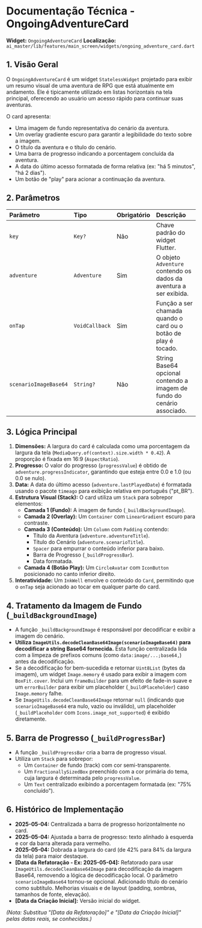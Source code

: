 # Documentação Técnica - OngoingAdventureCard

**Widget:** `OngoingAdventureCard`
**Localização:** `ai_master/lib/features/main_screen/widgets/ongoing_adventure_card.dart`

## 1. Visão Geral

O `OngoingAdventureCard` é um widget `StatelessWidget` projetado para exibir um resumo visual de uma aventura de RPG que está atualmente em andamento. Ele é tipicamente utilizado em listas horizontais na tela principal, oferecendo ao usuário um acesso rápido para continuar suas aventuras.

O card apresenta:
*   Uma imagem de fundo representativa do cenário da aventura.
*   Um overlay gradiente escuro para garantir a legibilidade do texto sobre a imagem.
*   O título da aventura e o título do cenário.
*   Uma barra de progresso indicando a porcentagem concluída da aventura.
*   A data do último acesso formatada de forma relativa (ex: "há 5 minutos", "há 2 dias").
*   Um botão de "play" para acionar a continuação da aventura.

## 2. Parâmetros

| Parâmetro             | Tipo          | Obrigatório | Descrição                                                                 |
| :-------------------- | :------------ | :---------- | :------------------------------------------------------------------------ |
| `key`                 | `Key?`        | Não         | Chave padrão do widget Flutter.                                           |
| `adventure`           | `Adventure`   | Sim         | O objeto `Adventure` contendo os dados da aventura a ser exibida.         |
| `onTap`               | `VoidCallback`| Sim         | Função a ser chamada quando o card ou o botão de play é tocado.           |
| `scenarioImageBase64` | `String?`     | Não         | String Base64 opcional contendo a imagem de fundo do cenário associado. |

## 3. Lógica Principal

1.  **Dimensões:** A largura do card é calculada como uma porcentagem da largura da tela (`MediaQuery.of(context).size.width * 0.42`). A proporção é fixada em 16:9 (`AspectRatio`).
2.  **Progresso:** O valor do progresso (`progressValue`) é obtido de `adventure.progressIndicator`, garantindo que esteja entre 0.0 e 1.0 (ou 0.0 se nulo).
3.  **Data:** A data do último acesso (`adventure.lastPlayedDate`) é formatada usando o pacote `timeago` para exibição relativa em português ("pt\_BR").
4.  **Estrutura Visual (Stack):** O card utiliza um `Stack` para sobrepor elementos:
    *   **Camada 1 (Fundo):** A imagem de fundo (`_buildBackgroundImage`).
    *   **Camada 2 (Overlay):** Um `Container` com `LinearGradient` escuro para contraste.
    *   **Camada 3 (Conteúdo):** Um `Column` com `Padding` contendo:
        *   Título da Aventura (`adventure.adventureTitle`).
        *   Título do Cenário (`adventure.scenarioTitle`).
        *   `Spacer` para empurrar o conteúdo inferior para baixo.
        *   Barra de Progresso (`_buildProgressBar`).
        *   Data formatada.
    *   **Camada 4 (Botão Play):** Um `CircleAvatar` com `IconButton` posicionado no canto inferior direito.
5.  **Interatividade:** Um `InkWell` envolve o conteúdo do `Card`, permitindo que o `onTap` seja acionado ao tocar em qualquer parte do card.

## 4. Tratamento da Imagem de Fundo (`_buildBackgroundImage`)

*   A função `_buildBackgroundImage` é responsável por decodificar e exibir a imagem do cenário.
*   **Utiliza `ImageUtils.decodeCleanBase64Image(scenarioImageBase64)` para decodificar a string Base64 fornecida.** Esta função centralizada lida com a limpeza de prefixos comuns (como `data:image/...;base64,`) antes da decodificação.
*   Se a decodificação for bem-sucedida e retornar `Uint8List` (bytes da imagem), um widget `Image.memory` é usado para exibir a imagem com `BoxFit.cover`. Inclui um `frameBuilder` para um efeito de fade-in suave e um `errorBuilder` para exibir um placeholder (`_buildPlaceholder`) caso `Image.memory` falhe.
*   Se `ImageUtils.decodeCleanBase64Image` retornar `null` (indicando que `scenarioImageBase64` era nulo, vazio ou inválido), um placeholder (`_buildPlaceholder` com `Icons.image_not_supported`) é exibido diretamente.

## 5. Barra de Progresso (`_buildProgressBar`)

*   A função `_buildProgressBar` cria a barra de progresso visual.
*   Utiliza um `Stack` para sobrepor:
    *   Um `Container` de fundo (track) com cor semi-transparente.
    *   Um `FractionallySizedBox` preenchido com a cor primária do tema, cuja largura é determinada pelo `progressValue`.
    *   Um `Text` centralizado exibindo a porcentagem formatada (ex: "75% concluído").

## 6. Histórico de Implementação

*   **2025-05-04:** Centralizada a barra de progresso horizontalmente no card.
*   **2025-05-04:** Ajustada a barra de progresso: texto alinhado à esquerda e cor da barra alterada para vermelho.
*   **2025-05-04:** Dobrada a largura do card (de 42% para 84% da largura da tela) para maior destaque.
*   **[Data da Refatoração - Ex: 2025-05-04]:** Refatorado para usar `ImageUtils.decodeCleanBase64Image` para decodificação da imagem Base64, removendo a lógica de decodificação local. O parâmetro `scenarioImageBase64` tornou-se opcional. Adicionado título do cenário como subtítulo. Melhorias visuais e de layout (padding, sombras, tamanhos de fonte, elevação).
*   **[Data da Criação Inicial]:** Versão inicial do widget.

*(Nota: Substitua "[Data da Refatoração]" e "[Data da Criação Inicial]" pelas datas reais, se conhecidas.)*